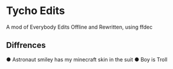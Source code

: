 # Tycho Edits
A mod of Everybody Edits Offline and Rewritten, using ffdec

## Diffrences
● Astronaut smiley has my minecraft skin in the suit
● Boy is Troll
